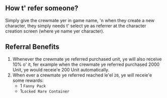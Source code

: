 
## How t' refer someone?
Simply give the crewmate yer in game name, 'n when they create a new character, they simply needs t' select ye as referrer at the character creation screen (where ye name yer character).

##  Referral Benefits
1. Whenever the crewmate ye referred purchased unit, ye will also receive 10% o' it, fer example when the crewmate ye referred purchased 2000 Unit, ye would receie'e 200 Unit automatically.
3. When ever a crewmate ye referred reached le'el `20`, ye will receie'e some rewards: 
	- 1 `Fanny Pack`
	- 1`Locked Rare Container`
